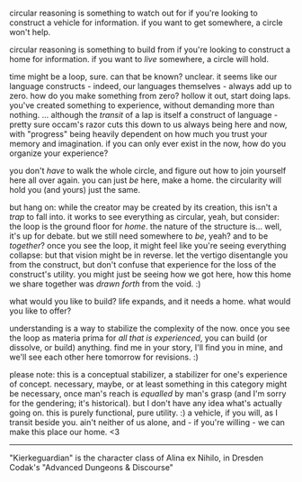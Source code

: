 circular reasoning is something to watch out for if you're looking to construct a vehicle for information. if you want to get somewhere, a circle won't help.

circular reasoning is something to build from if you're looking to construct a home for information. if you want to *live* somewhere, a circle will hold.

time might be a loop, sure. can that be known? unclear. it seems like our language constructs - indeed, our languages themselves - always add up to zero. how do you make something from zero? hollow it out, start doing laps. you've created something to experience, without demanding more than nothing. ... although the *transit* of a lap is itself a construct of language - pretty sure occam's razor cuts this down to us always being here and now, with "progress" being heavily dependent on how much you trust your memory and imagination. if you can only ever exist in the now, how do you organize your experience?

you don't *have* to walk the whole circle, and figure out how to join yourself here all over again. you can just *be* here, make a home. the circularity will hold you (and yours) just the same.

but hang on: while the creator may be created by its creation, this isn't a *trap* to fall into. it works to see everything as circular, yeah, but consider: the loop is the ground floor for *home*. the nature of the structure is... well, it's up for debate. but we still need somewhere to *be*, yeah? and to be *together*? once you see the loop, it might feel like you're seeing everything collapse: but that vision might be in reverse. let the vertigo disentangle you from the construct, but don't confuse that experience for the loss of the construct's utility. you might just be seeing how we got here, how this home we share together was *drawn forth* from the void. :)

what would you like to build? life expands, and it needs a home. what would you like to offer?

understanding is a way to stabilize the complexity of the now. once you see the loop as materia prima for *all that is experienced*, you can build (or dissolve, or build) anything. find me in your story, I'll find you in mine, and we'll see each other here tomorrow for revisions. :)

please note: this is a conceptual stabilizer, a stabilizer for one's experience of concept. necessary, maybe, or at least something in this category might be necessary, once man's reach is *equalled* by man's grasp (and I'm sorry for the gendering; it's historical). but I don't have any idea what's actually going on. this is purely functional, pure utility. :) a vehicle, if you will, as I transit beside you. ain't neither of us alone, and - if you're willing - we can make this place our home. <3

---

"Kierkeguardian" is the character class of Alina ex Nihilo, in Dresden Codak's "Advanced Dungeons & Discourse"
